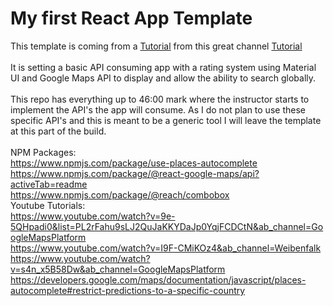 # My first React App Template

This template is coming from a <a href="https://www.youtube.com/watch?v=UKdQjQX1Pko&ab_channel=JavaScriptMastery">Tutorial</a> from this great channel <a href="https://www.youtube.com/@javascriptmastery">Tutorial</a>
<br>
<br>
It is setting a basic API consuming app with a rating system using Material UI and Google Maps API to display and allow the ability to search globally.
<br>
<br>
This repo has everything up to 46:00 mark where the instructor starts to implement the API's the app will consume. As I do not plan to use these specific API's and this is meant to be a generic tool I will leave the template at this part of the build.
<br>
<br>
NPM Packages:
<br>
https://www.npmjs.com/package/use-places-autocomplete
<br>
https://www.npmjs.com/package/@react-google-maps/api?activeTab=readme
<br>
https://www.npmjs.com/package/@reach/combobox
<br>
Youtube Tutorials:
<br>
https://www.youtube.com/watch?v=9e-5QHpadi0&list=PL2rFahu9sLJ2QuJaKKYDaJp0YqjFCDCtN&ab_channel=GoogleMapsPlatform
<br>
https://www.youtube.com/watch?v=I9F-CMiKOz4&ab_channel=Weibenfalk
<br>
https://www.youtube.com/watch?v=s4n_x5B58Dw&ab_channel=GoogleMapsPlatform
<br>
https://developers.google.com/maps/documentation/javascript/places-autocomplete#restrict-predictions-to-a-specific-country
